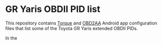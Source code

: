 # GR Yaris OBDII PID list

This repository contains [Torque][torque] and [OBD2AA][obd2aa] Android app configuration files that list some of the Toyota GR Yaris extended OBDII PIDs.

In the

[torque]: https://play.google.com/store/apps/details?id=org.prowl.torque
[obd2aa]: https://forum.xda-developers.com/t/app-5-0-obd2-plugin-for-android-auto-use-torque-with-androidauto.3657805/
